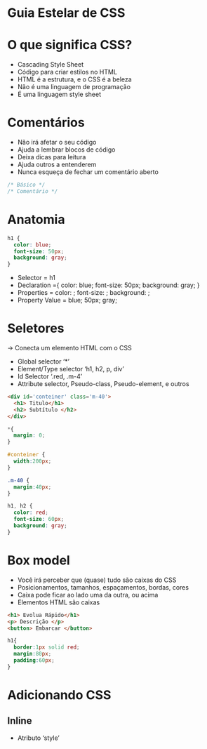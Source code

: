# Guia Estelar de CSS

# O que significa CSS?

- Cascading Style Sheet
- Código para criar estilos no HTML
- HTML é a estrutura, e o CSS é a beleza
- Não é uma linguagem de programação
- É uma linguagem style sheet

# Comentários

- Não irá afetar o seu código
- Ajuda a lembrar blocos de código
- Deixa dicas para leitura
- Ajuda outros a entenderem
- Nunca esqueça de fechar um comentário aberto

```css
/* Básico */
/* Comentário */
```

# Anatomia

```css
h1 {
  color: blue;
  font-size: 50px;
  background: gray;
}
```

- Selector = h1
- Declaration ={ color: blue;
  font-size: 50px;
  background: gray; }
- Properties = color: ;
  font-size: ;
  background: ;
- Property Value = blue;
   50px;
   gray;

# Seletores

→ Conecta um elemento HTML com o CSS

- Global selector ‘*’
- Element/Type selector ‘h1, h2, p, div’
- Id Selector ‘.red, .m-4’
- Attribute selector, Pseudo-class, Pseudo-element, e outros

```html
<div id='conteiner' class='m-40'>
  <h1> Titulo</h1>
  <h2> Subtítulo </h2>
</div>
```

```css
*{
  margin: 0;
}

#conteiner {
  width:200px;
}

.m-40 {
  margin:40px;
}

h1, h2 {
  color: red;
  font-size: 60px;
  background: gray;
}
```

# Box model

- Você irá perceber que (quase) tudo são caixas do CSS
- Posicionamentos, tamanhos, espaçamentos, bordas, cores
- Caixa pode ficar ao lado uma da outra, ou acima
- Elementos HTML são caixas

```html
<h1> Evolua Rápido</h1>
<p> Descrição </p>
<button> Embarcar </button>
```

```css
h1{
  border:1px solid red;
  margin:80px;
  padding:60px;
}
```

# Adicionando CSS

## Inline

- Atributo ‘style’

## <Style>

- Tag HTML que irá conter o CSS

## <Link>

- Arquivo CSS externo

## @Import

- Arquivo CSS externo

# A cascata (cascading)

- Seu estilo é lido de cima para baixo
1. Origem do estilo
2. Especificidade
3. Importância

## A origem do estilo

- inline > tag style > tag link

## Especificidade

- É um cálculo matemático, onde, cada tipo de seletor e origem do estilo, possuem valores a serem considerados

0. Universal selector, combinators e negation pseudo-class ( :not() ) = * {}

1. Element type selector e pseudo-elements ( :: before :: after) = h1 {}

10. Classes e atribute selectors ( [type=”radio”]) = class=”title”, .title {}

100. ID selector = id=”my-title”, #my-title {}

1000. Inline = style=”color: ;”

## A regra *!important*

- cuidado, evite o uso
- não é considerada uma boa prática
- quebra fluxo natural da cascata

# At-rules @

- Está relacionado ao comportamento do CSS
- Começa com o sinal de ‘@’ seguido do identificador e valor

### Exemplos comuns

- @important         /* incluir um css externo */
- @media                /*regras condicionais para dispositivos */
- @front-face          /* fontes externas *
- @keyframes         /* animation */

```css
@important “http://local.com/style.css”;

@media (min-width: 500px) {

         /* rules here */

}

@font-face {

        /* rules here */

}

@keyframes nameofanimation {

       /* rules here */

}
```

# Shorthand

- junção de propriedades
- resumido
- legível

```css
{
        /* background properties */
        background-color: #000;
        background-image: url(images/bg.gif);
        background-repeat: no-repeat;        
        background-position: letf top;

        /* bacground shorthand */
        background: #000 url(images/bg.gif) no-repeat left top;

        /* font properties */
        font-style: italic;
        font-weight: bold;
        font-size: .Bem;
        line-height: 1.2;
        font-family: arial, sans-serif;

        /* font shorthand */
        font: italic bold .Bem/1.2 arial, sans-serif;
}
```

## Detalhes

- não irá considerar propriedades anteriores
- valores não especificados irão assumir o valor padrão
- geralmente, a ordem descrita não importa mas se houver muitas propriedades com valores semelhantes, poderemos encontrar problemas

## Propriedades que aceitam shorthand

- animation, background,  border, border-bottom, border-color, border-left, border-radius, border- right, border-style, border-top, border-width, column-rule, columns, flex, flex-flow, font, grid, grid-area, grid-column, grid-row, grid-template, list-style, margin, offset, outline, overflow, padding, place-content, place items, place-self, text-decoration, transition

# Funções

- nome seguido de abre e fecha parêntesis
- recebe argumentos

## Exemplos

```css
@import url("http://urlaqui.com/style.css);

{
	color:mrgb(255, 0, 100);
	width: calc(100% - 10px);
}
```

# Vendor Prefixes

- Permite que browsers adicione ‘features’ a fim de colocar em uso alguma novidade que veremos no CSS

## Exemplos

```css
p {
-webkit-background-clip: text; /* chrome, safari, ios e android */
-moz-background-clip: text;   /* mozilla (firefox) */
-ms-background-clip: text;   /* internet explorer */
-o-background-clip: text;   /* opera */
```

[http://www.ireade.github.io/wich-vendor-prefix/](http://ireade.github.io/wich-vendor-prefix/) 

http://caniuse.com